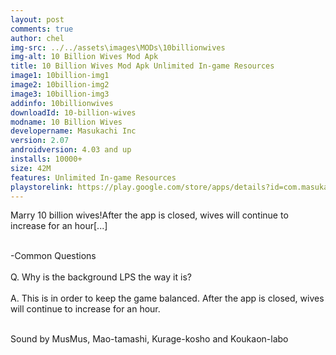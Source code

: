 ```yaml
---
layout: post
comments: true
author: chel
img-src: ../../assets\images\MODs\10billionwives
img-alt: 10 Billion Wives Mod Apk
title: 10 Billion Wives Mod Apk Unlimited In-game Resources
image1: 10billion-img1
image2: 10billion-img2
image3: 10billion-img3
addinfo: 10billionwives
downloadId: 10-billion-wives
modname: 10 Billion Wives
developername: Masukachi Inc
version: 2.07
androidversion: 4.03 and up
installs: 10000+
size: 42M
features: Unlimited In-game Resources
playstorelink: https://play.google.com/store/apps/details?id=com.masukachi.wife2
---
```

<p>Marry 10 billion wives!After the app is closed, wives will continue to increase for an hour[...]<br><br>

-Common Questions<br><br>
Q. Why is the background LPS the way it is?<br><br>
A. This is in order to keep the game balanced. After the app is closed, wives will continue to increase for an hour.<br><br>

Sound by MusMus, Mao-tamashi, Kurage-kosho and Koukaon-labo</p>